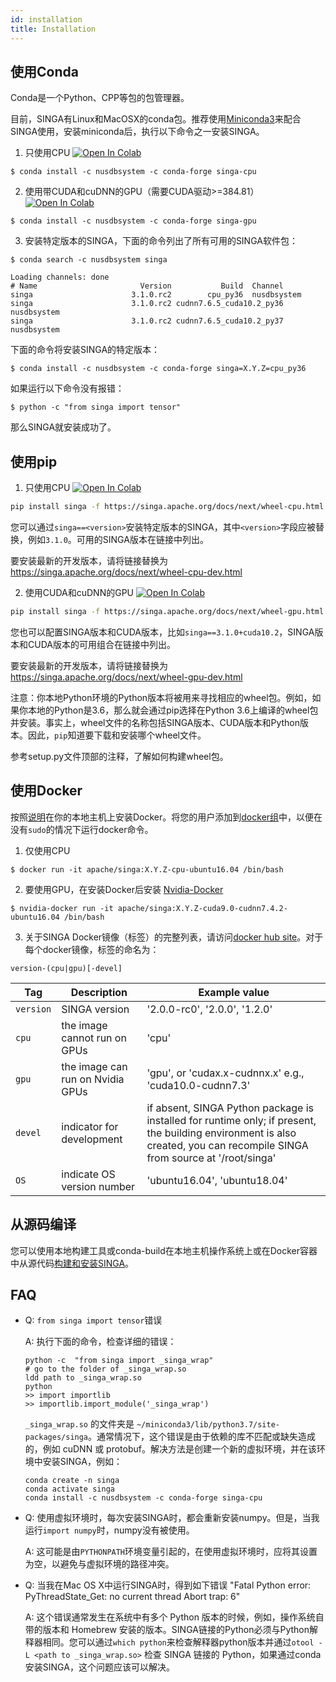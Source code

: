 ```yaml
---
id: installation
title: Installation
---
```


<!--- Licensed to the Apache Software Foundation (ASF) under one or more contributor license agreements.  See the NOTICE file distributed with this work for additional information regarding copyright ownership.  The ASF licenses this file to you under the Apache License, Version 2.0 (the "License"); you may not use this file except in compliance with the License.  You may obtain a copy of the License at http://www.apache.org/licenses/LICENSE-2.0 Unless required by applicable law or agreed to in writing, software distributed under the License is distributed on an "AS IS" BASIS, WITHOUT WARRANTIES OR CONDITIONS OF ANY KIND, either express or implied.  See the License for the specific language governing permissions and limitations under the License.  -->

## 使用Conda

Conda是一个Python、CPP等包的包管理器。

目前，SINGA有Linux和MacOSX的conda包。推荐使用[Miniconda3](https://conda.io/miniconda.html)来配合SINGA使用，安装miniconda后，执行以下命令之一安装SINGA。

1. 只使用CPU
   [![Open In Colab](https://colab.research.google.com/assets/colab-badge.svg)](https://colab.research.google.com/drive/1Ntkhi-Z6XTR8WYPXiLwujHd2dOm0772V?usp=sharing)

```shell
$ conda install -c nusdbsystem -c conda-forge singa-cpu
```

2. 使用带CUDA和cuDNN的GPU（需要CUDA驱动>=384.81）
   [![Open In Colab](https://colab.research.google.com/assets/colab-badge.svg)](https://colab.research.google.com/drive/1do_TLJe18IthLOnBOsHCEe-FFPGk1sPJ?usp=sharing)

```shell
$ conda install -c nusdbsystem -c conda-forge singa-gpu
```

3. 安装特定版本的SINGA，下面的命令列出了所有可用的SINGA软件包：

```shell
$ conda search -c nusdbsystem singa

Loading channels: done
# Name                       Version           Build  Channel
singa                      3.1.0.rc2        cpu_py36  nusdbsystem
singa                      3.1.0.rc2 cudnn7.6.5_cuda10.2_py36  nusdbsystem
singa                      3.1.0.rc2 cudnn7.6.5_cuda10.2_py37  nusdbsystem
```

<!--- > Please note that using the nightly built images is not recommended except for SINGA development and testing. Using stable releases is recommended. -->

下面的命令将安装SINGA的特定版本：

```shell
$ conda install -c nusdbsystem -c conda-forge singa=X.Y.Z=cpu_py36
```

如果运行以下命令没有报错：
```shell
$ python -c "from singa import tensor"
```

那么SINGA就安装成功了。

## 使用pip

1. 只使用CPU
   [![Open In Colab](https://colab.research.google.com/assets/colab-badge.svg)](https://colab.research.google.com/drive/17RA056Brwk0vBQTFaZ-l9EbqwADO0NA9?usp=sharing)

```bash
pip install singa -f https://singa.apache.org/docs/next/wheel-cpu.html --trusted-host singa.apache.org
```

您可以通过`singa==<version>`安装特定版本的SINGA，其中`<version>`字段应被替换，例如`3.1.0`。可用的SINGA版本在链接中列出。

要安装最新的开发版本，请将链接替换为
https://singa.apache.org/docs/next/wheel-cpu-dev.html

2. 使用CUDA和cuDNN的GPU
   [![Open In Colab](https://colab.research.google.com/assets/colab-badge.svg)](https://colab.research.google.com/drive/1W30IPCqj5fG8ADAQsFqclaCLyIclVcJL?usp=sharing)

```bash
pip install singa -f https://singa.apache.org/docs/next/wheel-gpu.html --trusted-host singa.apache.org
```

您也可以配置SINGA版本和CUDA版本，比如`singa==3.1.0+cuda10.2`，SINGA版本和CUDA版本的可用组合在链接中列出。

要安装最新的开发版本，请将链接替换为
https://singa.apache.org/docs/next/wheel-gpu-dev.html

注意：你本地Python环境的Python版本将被用来寻找相应的wheel包。例如，如果你本地的Python是3.6，那么就会通过pip选择在Python 3.6上编译的wheel包并安装。事实上，wheel文件的名称包括SINGA版本、CUDA版本和Python版本。因此，`pip`知道要下载和安装哪个wheel文件。

参考setup.py文件顶部的注释，了解如何构建wheel包。

## 使用Docker

按照[说明](https://docs.docker.com/install/)在你的本地主机上安装Docker。将您的用户添加到[docker组](https://docs.docker.com/install/linux/linux-postinstall/)中，以便在没有`sudo`的情况下运行docker命令。

1. 仅使用CPU

```shell
$ docker run -it apache/singa:X.Y.Z-cpu-ubuntu16.04 /bin/bash
```

2. 要使用GPU，在安装Docker后安装
   [Nvidia-Docker](https://github.com/NVIDIA/nvidia-docker) 

```shell
$ nvidia-docker run -it apache/singa:X.Y.Z-cuda9.0-cudnn7.4.2-ubuntu16.04 /bin/bash
```

3. 关于SINGA Docker镜像（标签）的完整列表，请访问[docker hub site](https://hub.docker.com/r/apache/singa/)。对于每个docker镜像，标签的命名为：

```shell
version-(cpu|gpu)[-devel]
```

| Tag       | Description                      | Example value                                                                                                                                                             |
| --------- | -------------------------------- | ------------------------------------------------------------------------------------------------------------------------------------------------------------------------- |
| `version` | SINGA version                    | '2.0.0-rc0', '2.0.0', '1.2.0'                                                                                                                                             |
| `cpu`     | the image cannot run on GPUs     | 'cpu'                                                                                                                                                                     |
| `gpu`     | the image can run on Nvidia GPUs | 'gpu', or 'cudax.x-cudnnx.x' e.g., 'cuda10.0-cudnn7.3'                                                                                                                    |
| `devel`   | indicator for development        | if absent, SINGA Python package is installed for runtime only; if present, the building environment is also created, you can recompile SINGA from source at '/root/singa' |
| `OS`      | indicate OS version number       | 'ubuntu16.04', 'ubuntu18.04'                                                                                                                                              |

## 从源码编译
您可以使用本地构建工具或conda-build在本地主机操作系统上或在Docker容器中从源代码[构建和安装SINGA](build.md)。

## FAQ

- Q: `from singa import tensor`错误

  A: 执行下面的命令，检查详细的错误：

  ```shell
  python -c  "from singa import _singa_wrap"
  # go to the folder of _singa_wrap.so
  ldd path to _singa_wrap.so
  python
  >> import importlib
  >> importlib.import_module('_singa_wrap')
  ```
  `_singa_wrap.so` 的文件夹是 `~/miniconda3/lib/python3.7/site-packages/singa`。通常情况下，这个错误是由于依赖的库不匹配或缺失造成的，例如 cuDNN 或 protobuf。解决方法是创建一个新的虚拟环境，并在该环境中安装SINGA，例如：
  

  ```shell
  conda create -n singa
  conda activate singa
  conda install -c nusdbsystem -c conda-forge singa-cpu
  ```

- Q: 使用虚拟环境时，每次安装SINGA时，都会重新安装numpy。但是，当我运行`import numpy`时，numpy没有被使用。

  A: 
  这可能是由`PYTHONPATH`环境变量引起的，在使用虚拟环境时，应将其设置为空，以避免与虚拟环境的路径冲突。

- Q: 当我在Mac OS X中运行SINGA时，得到如下错误 "Fatal Python error:
  PyThreadState_Get: no current thread Abort trap: 6"

  A: 这个错误通常发生在系统中有多个 Python 版本的时候，例如，操作系统自带的版本和 Homebrew 安装的版本。SINGA链接的Python必须与Python解释器相同。您可以通过`which python`来检查解释器python版本并通过`otool -L <path to _singa_wrap.so>` 检查 SINGA 链接的 Python，如果通过conda安装SINGA，这个问题应该可以解决。
